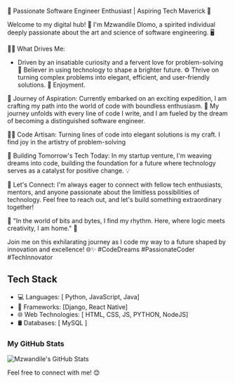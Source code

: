 🚀 Passionate Software Engineer Enthusiast | Aspiring Tech Maverick 🌟

Welcome to my digital hub! 👋 I'm Mzwandile Dlomo, a spirited individual deeply passionate about the art and science of software engineering. 🖥️

👨‍💻 What Drives Me:
   -  Driven by an insatiable curiosity and a fervent love for problem-solving
  🌈 Believer in using technology to shape a brighter future.
  ⚙️ Thrive on turning complex problems into elegant, efficient, and user-friendly solutions.
  🚧 Enjoyment.


🌈 Journey of Aspiration:
    Currently embarked on an exciting expedition, I am crafting my path into the world of code with boundless enthusiasm. 🚀 My journey unfolds with every line of code I
    write, and I am fueled by the dream of becoming a distinguished software engineer.

👨‍💻 Code Artisan:
Turning lines of code into elegant solutions is my craft. I find joy in the artistry of problem-solving

🚧 Building Tomorrow's Tech Today:
In my startup venture, I'm weaving dreams into code, building the foundation for a future where technology serves as a catalyst for positive change. 💡

🌟 Let's Connect:
I'm always eager to connect with fellow tech enthusiasts, mentors, and anyone passionate about the limitless possibilities of technology. Feel free to reach out, and let's build something extraordinary together!

💬 "In the world of bits and bytes, I find my rhythm. Here, where logic meets creativity, I am home." 🏡

Join me on this exhilarating journey as I code my way to a future shaped by innovation and excellence! 🌐✨ #CodeDreams #PassionateCoder #TechInnovator

  ## Tech Stack

- 💻 Languages: [ Python, JavaScript, Java]
- 🚀 Frameworks: [Django, React Native]
- 🌐 Web Technologies: [ HTML, CSS, JS, PYTHON, NodeJS]
- 🛢 Databases: [ MySQL ]

### My GitHub Stats

![Mzwandile's GitHub Stats](https://github-readme-stats.vercel.app/api?username=mzwandile-dlomo&show_icons=true&count_private=true&hide=contribs,issues)


Feel free to connect with me! 😊

